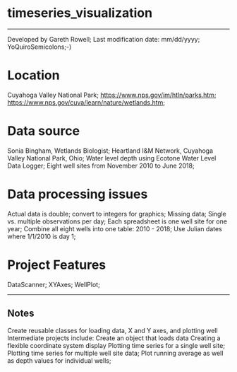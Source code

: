 # timeseries_visualization
---------------------------------------
Developed by Gareth Rowell;
Last modification date: mm/dd/yyyy;
YoQuiroSemicolons;-)

# Location
Cuyahoga Valley National Park;
https://www.nps.gov/im/htln/parks.htm;
https://www.nps.gov/cuva/learn/nature/wetlands.htm;

# Data source
  Sonia Bingham, Wetlands Biologist; 
  Heartland I&M Network, Cuyahoga Valley National Park, Ohio; 
  Water level depth using Ecotone Water Level Data Logger;
  Eight well sites from November 2010 to June 2018;
  
# Data processing issues
  Actual data is double; convert to integers for graphics;
  Missing data;
  Single vs. multiple observations per day;
  Each spreadsheet is one well site for one year;
  Combine all eight wells into one table: 2010 - 2018;
  Use Julian dates where 1/1/2010 is day 1;

# Project Features
  DataScanner;
  XYAxes;
  WellPlot;
  
  

---------------------------------------
Notes
---------------------------------------


Create reusable classes for loading data, X and Y axes, and plotting well
Intermediate projects include:
Create an object that loads data
Creating a flexible coordinate system display
Plotting time series for a single well site;
Plotting time series for multiple well site data;
Plot running average as well as depth values for individual wells;


